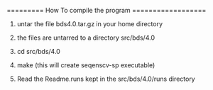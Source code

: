 
========= How To compile the program ==================

 1. untar the file bds4.0.tar.gz in your home directory
 2. the files are untarred to a directory
     src/bds/4.0 

 3. cd src/bds/4.0
 4. make  (this will create seqenscv-sp executable)

 5. Read the Readme.runs kept in the src/bds/4.0/runs directory
    
